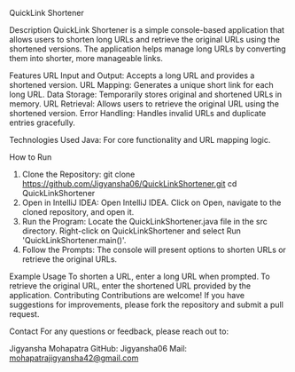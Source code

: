 QuickLink Shortener

Description
QuickLink Shortener is a simple console-based application that allows users to shorten long URLs and retrieve the original URLs using the shortened versions. The application helps manage long URLs by converting them into shorter, more manageable links.

Features
URL Input and Output: Accepts a long URL and provides a shortened version.
URL Mapping: Generates a unique short link for each long URL.
Data Storage: Temporarily stores original and shortened URLs in memory.
URL Retrieval: Allows users to retrieve the original URL using the shortened version.
Error Handling: Handles invalid URLs and duplicate entries gracefully.

Technologies Used
Java: For core functionality and URL mapping logic.

How to Run
1. Clone the Repository:
git clone https://github.com/Jigyansha06/QuickLinkShortener.git
cd QuickLinkShortener
2. Open in IntelliJ IDEA:
Open IntelliJ IDEA.
Click on Open, navigate to the cloned repository, and open it.
3. Run the Program:
Locate the QuickLinkShortener.java file in the src directory.
Right-click on QuickLinkShortener and select Run 'QuickLinkShortener.main()'.
4. Follow the Prompts:
The console will present options to shorten URLs or retrieve the original URLs.

Example Usage
To shorten a URL, enter a long URL when prompted.
To retrieve the original URL, enter the shortened URL provided by the application.
Contributing
Contributions are welcome! If you have suggestions for improvements, please fork the repository and submit a pull request.

Contact
For any questions or feedback, please reach out to:

Jigyansha Mohapatra
GitHub: Jigyansha06
Mail: mohapatrajigyansha42@gmail.com

